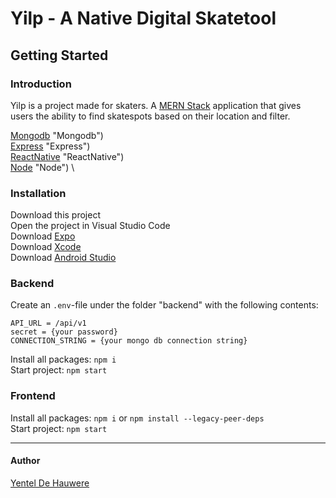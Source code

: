 # Yilp - A Native Digital Skatetool #
## Getting Started  ##

### Introduction ###
Yilp is a project made for skaters. A [MERN Stack](https://www.mongodb.com/mern-stack "MERN Stack") application that gives users the ability to find skatespots based on their location and filter.

[Mongodb](https://www.mongodb.com/docs/) "Mongodb") \
[Express](https://expressjs.com/) "Express") \
[ReactNative](https://reactnative.dev/) "ReactNative") \
[Node](https://nodejs.org/en/docs/) "Node") \

### Installation ###
Download this project\
Open the project in Visual Studio Code \
Download [Expo](https://expo.dev/ "Expo") \
Download [Xcode](https://developer.apple.com/xcode/resources/ "Xcode") \
Download [Android Studio](https://developer.android.com/studio "Android Studio")

### Backend ###
Create an `.env`-file under the folder "backend" with the following contents:
```
API_URL = /api/v1
secret = {your password} 
CONNECTION_STRING = {your mongo db connection string}
```

Install all packages: `npm i` \
Start project: `npm start`

### Frontend ###
Install all packages: `npm i` or `npm install --legacy-peer-deps` \
Start project: `npm start`



-----
#### Author ####
[Yentel De Hauwere](https://github.com/YentelDeHauwere "Yentel De Hauwere")
